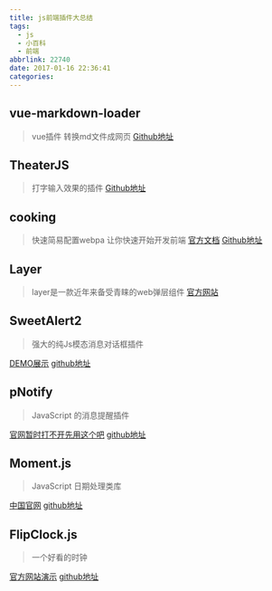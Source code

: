 ```yaml
---
title: js前端插件大总结
tags:
  - js
  - 小百科
  - 前端
abbrlink: 22740
date: 2017-01-16 22:36:41
categories:
---
```



## vue-markdown-loader
>vue插件 转换md文件成网页
[Github地址](https://github.com/QingWei-Li/vue-markdown-loader)

## TheaterJS 
>打字输入效果的插件
[Github地址](https://github.com/Zhouzi/TheaterJS)

## cooking
>快速简易配置webpa 让你快速开始开发前端
[官方文档](http://cookingjs.github.io/zh-cn/create-a-generator.html)
[Github地址](https://github.com/ElemeFE/cooking/blob/master/README_zh-cn.md)

## Layer 
>layer是一款近年来备受青睐的web弹层组件 
[官方网站](http://layer.layui.com/)

## SweetAlert2
>强大的纯Js模态消息对话框插件

[DEMO展示](http://www.w2bc.com/upload/201606/12/201606121744/index.html)
[github地址](https://github.com/limonte/sweetalert2)


## pNotify
>JavaScript 的消息提醒插件

[官网暂时打不开先用这个吧](http://www.oschina.net/p/pnotify)
[github地址](https://github.com/sciactive/pnotify)

## Moment.js
>JavaScript 日期处理类库

[中国官网](http://momentjs.cn/)
[github地址](https://github.com/moment/moment/)

## FlipClock.js
>一个好看的时钟

[官方网站演示](http://flipclockjs.com/#)
[github地址](https://github.com/objectivehtml/FlipClock)